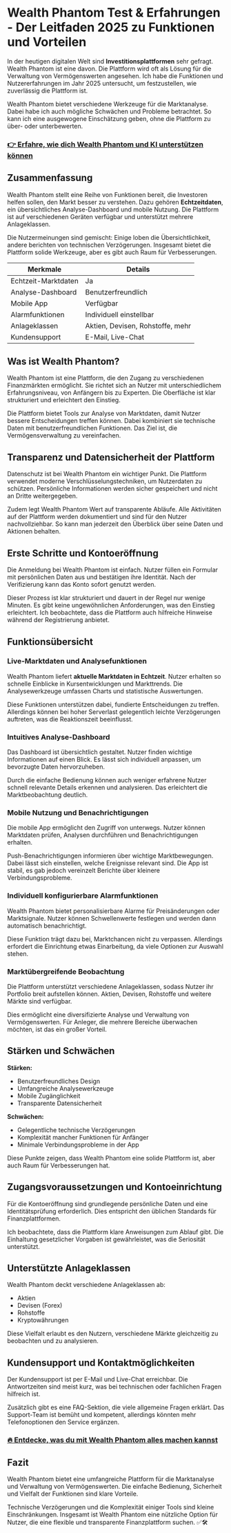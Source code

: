 # Wealth Phantom Test & Erfahrungen - Der Leitfaden 2025 zu Funktionen und Vorteilen
   
In der heutigen digitalen Welt sind **Investitionsplattformen** sehr gefragt. Wealth Phantom ist eine davon. Die Plattform wird oft als Lösung für die Verwaltung von Vermögenswerten angesehen. Ich habe die Funktionen und Nutzererfahrungen im Jahr 2025 untersucht, um festzustellen, wie zuverlässig die Plattform ist.

Wealth Phantom bietet verschiedene Werkzeuge für die Marktanalyse. Dabei habe ich auch mögliche Schwächen und Probleme betrachtet. So kann ich eine ausgewogene Einschätzung geben, ohne die Plattform zu über- oder unterbewerten.

### [👉 Erfahre, wie dich Wealth Phantom und KI unterstützen können](https://tinyurl.com/2dffcarj)
## Zusammenfassung  
Wealth Phantom stellt eine Reihe von Funktionen bereit, die Investoren helfen sollen, den Markt besser zu verstehen. Dazu gehören **Echtzeitdaten**, ein übersichtliches Analyse-Dashboard und mobile Nutzung. Die Plattform ist auf verschiedenen Geräten verfügbar und unterstützt mehrere Anlageklassen.

Die Nutzermeinungen sind gemischt: Einige loben die Übersichtlichkeit, andere berichten von technischen Verzögerungen. Insgesamt bietet die Plattform solide Werkzeuge, aber es gibt auch Raum für Verbesserungen.

| Merkmale                | Details                          |
|------------------------|---------------------------------|
| Echtzeit-Marktdaten    | Ja                              |
| Analyse-Dashboard      | Benutzerfreundlich               |
| Mobile App             | Verfügbar                       |
| Alarmfunktionen        | Individuell einstellbar          |
| Anlageklassen          | Aktien, Devisen, Rohstoffe, mehr|
| Kundensupport          | E-Mail, Live-Chat               |

## Was ist Wealth Phantom?  
Wealth Phantom ist eine Plattform, die den Zugang zu verschiedenen Finanzmärkten ermöglicht. Sie richtet sich an Nutzer mit unterschiedlichem Erfahrungsniveau, von Anfängern bis zu Experten. Die Oberfläche ist klar strukturiert und erleichtert den Einstieg.

Die Plattform bietet Tools zur Analyse von Marktdaten, damit Nutzer bessere Entscheidungen treffen können. Dabei kombiniert sie technische Daten mit benutzerfreundlichen Funktionen. Das Ziel ist, die Vermögensverwaltung zu vereinfachen.

## Transparenz und Datensicherheit der Plattform  
Datenschutz ist bei Wealth Phantom ein wichtiger Punkt. Die Plattform verwendet moderne Verschlüsselungstechniken, um Nutzerdaten zu schützen. Persönliche Informationen werden sicher gespeichert und nicht an Dritte weitergegeben.

Zudem legt Wealth Phantom Wert auf transparente Abläufe. Alle Aktivitäten auf der Plattform werden dokumentiert und sind für den Nutzer nachvollziehbar. So kann man jederzeit den Überblick über seine Daten und Aktionen behalten.

## Erste Schritte und Kontoeröffnung  
Die Anmeldung bei Wealth Phantom ist einfach. Nutzer füllen ein Formular mit persönlichen Daten aus und bestätigen ihre Identität. Nach der Verifizierung kann das Konto sofort genutzt werden.

Dieser Prozess ist klar strukturiert und dauert in der Regel nur wenige Minuten. Es gibt keine ungewöhnlichen Anforderungen, was den Einstieg erleichtert. Ich beobachtete, dass die Plattform auch hilfreiche Hinweise während der Registrierung anbietet.

## Funktionsübersicht  

### Live-Marktdaten und Analysefunktionen  
Wealth Phantom liefert **aktuelle Marktdaten in Echtzeit**. Nutzer erhalten so schnelle Einblicke in Kursentwicklungen und Markttrends. Die Analysewerkzeuge umfassen Charts und statistische Auswertungen.

Diese Funktionen unterstützen dabei, fundierte Entscheidungen zu treffen. Allerdings können bei hoher Serverlast gelegentlich leichte Verzögerungen auftreten, was die Reaktionszeit beeinflusst.

### Intuitives Analyse-Dashboard  
Das Dashboard ist übersichtlich gestaltet. Nutzer finden wichtige Informationen auf einen Blick. Es lässt sich individuell anpassen, um bevorzugte Daten hervorzuheben.

Durch die einfache Bedienung können auch weniger erfahrene Nutzer schnell relevante Details erkennen und analysieren. Das erleichtert die Marktbeobachtung deutlich.

### Mobile Nutzung und Benachrichtigungen  
Die mobile App ermöglicht den Zugriff von unterwegs. Nutzer können Marktdaten prüfen, Analysen durchführen und Benachrichtigungen erhalten.

Push-Benachrichtigungen informieren über wichtige Marktbewegungen. Dabei lässt sich einstellen, welche Ereignisse relevant sind. Die App ist stabil, es gab jedoch vereinzelt Berichte über kleinere Verbindungsprobleme.

### Individuell konfigurierbare Alarmfunktionen  
Wealth Phantom bietet personalisierbare Alarme für Preisänderungen oder Marktsignale. Nutzer können Schwellenwerte festlegen und werden dann automatisch benachrichtigt.

Diese Funktion trägt dazu bei, Marktchancen nicht zu verpassen. Allerdings erfordert die Einrichtung etwas Einarbeitung, da viele Optionen zur Auswahl stehen.

### Marktübergreifende Beobachtung  
Die Plattform unterstützt verschiedene Anlageklassen, sodass Nutzer ihr Portfolio breit aufstellen können. Aktien, Devisen, Rohstoffe und weitere Märkte sind verfügbar.

Dies ermöglicht eine diversifizierte Analyse und Verwaltung von Vermögenswerten. Für Anleger, die mehrere Bereiche überwachen möchten, ist das ein großer Vorteil.

## Stärken und Schwächen  
**Stärken:**  
- Benutzerfreundliches Design  
- Umfangreiche Analysewerkzeuge  
- Mobile Zugänglichkeit  
- Transparente Datensicherheit  

**Schwächen:**  
- Gelegentliche technische Verzögerungen  
- Komplexität mancher Funktionen für Anfänger  
- Minimale Verbindungsprobleme in der App  

Diese Punkte zeigen, dass Wealth Phantom eine solide Plattform ist, aber auch Raum für Verbesserungen hat.

## Zugangsvoraussetzungen und Kontoeinrichtung  
Für die Kontoeröffnung sind grundlegende persönliche Daten und eine Identitätsprüfung erforderlich. Dies entspricht den üblichen Standards für Finanzplattformen.

Ich beobachtete, dass die Plattform klare Anweisungen zum Ablauf gibt. Die Einhaltung gesetzlicher Vorgaben ist gewährleistet, was die Seriosität unterstützt.

## Unterstützte Anlageklassen  
Wealth Phantom deckt verschiedene Anlageklassen ab:  
- Aktien  
- Devisen (Forex)  
- Rohstoffe  
- Kryptowährungen  

Diese Vielfalt erlaubt es den Nutzern, verschiedene Märkte gleichzeitig zu beobachten und zu analysieren.

## Kundensupport und Kontaktmöglichkeiten  
Der Kundensupport ist per E-Mail und Live-Chat erreichbar. Die Antwortzeiten sind meist kurz, was bei technischen oder fachlichen Fragen hilfreich ist.

Zusätzlich gibt es eine FAQ-Sektion, die viele allgemeine Fragen erklärt. Das Support-Team ist bemüht und kompetent, allerdings könnten mehr Telefonoptionen den Service ergänzen.

### [🔥 Entdecke, was du mit Wealth Phantom alles machen kannst](https://tinyurl.com/2dffcarj)
## Fazit  
Wealth Phantom bietet eine umfangreiche Plattform für die Marktanalyse und Verwaltung von Vermögenswerten. Die einfache Bedienung, Sicherheit und Vielfalt der Funktionen sind klare Vorteile.  

Technische Verzögerungen und die Komplexität einiger Tools sind kleine Einschränkungen. Insgesamt ist Wealth Phantom eine nützliche Option für Nutzer, die eine flexible und transparente Finanzplattform suchen. ✅🛠️